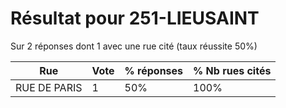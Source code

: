 # Résultat pour 251-LIEUSAINT

Sur 2 réponses dont 1 avec une rue cité (taux réussite 50%)

| Rue | Vote | % réponses | % Nb rues cités|
|-----|------|------------|----------------|
| RUE DE PARIS | 1 | 50% | 100%|
